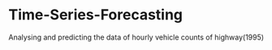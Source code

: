# Time-Series-Forecasting

Analysing and predicting the data of hourly vehicle counts of highway(1995)
